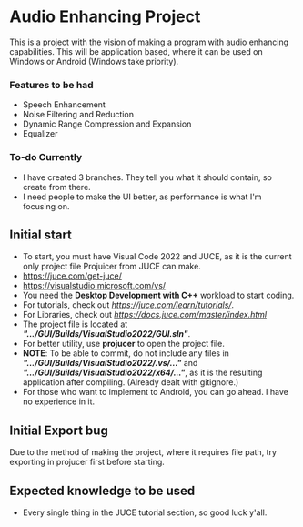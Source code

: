 # Audio Enhancing Project
This is a project with the vision of making a program with audio enhancing capabilities.
This will be application based, where it can be used on Windows or Android (Windows take priority).


### Features to be had
- Speech Enhancement
- Noise Filtering and Reduction
- Dynamic Range Compression and Expansion
- Equalizer

### To-do Currently
- I have created 3 branches. They tell you what it should contain, so create from there.
- I need people to make the UI better, as performance is what I'm focusing on.

## Initial start
- To start, you must have Visual Code 2022 and JUCE, as it is the current only project file Projuicer from JUCE can make.
- https://juce.com/get-juce/
- https://visualstudio.microsoft.com/vs/
- You need the **Desktop Development with C++** workload to start coding.
- For tutorials, check out *https://juce.com/learn/tutorials/*.
- For Libraries, check out *https://docs.juce.com/master/index.html*
- The project file is located at ***".../GUI/Builds/VisualStudio2022/GUI.sln"***.
- For better utility, use **projucer** to open the project file.
- **NOTE**: To be able to commit, do not include any files in ***".../GUI/Builds/VisualStudio2022/.vs/..."*** and ***".../GUI/Builds/VisualStudio2022/x64/..."***, as it is the resulting application after compiling. (Already dealt with gitignore.)
- For those who want to implement to Android, you can go ahead. I have no experience in it.

## Initial Export bug
Due to the method of making the project, where it requires file path, try exporting in projucer first before starting.

## Expected knowledge to be used
- Every single thing in the JUCE tutorial section, so good luck y'all.
